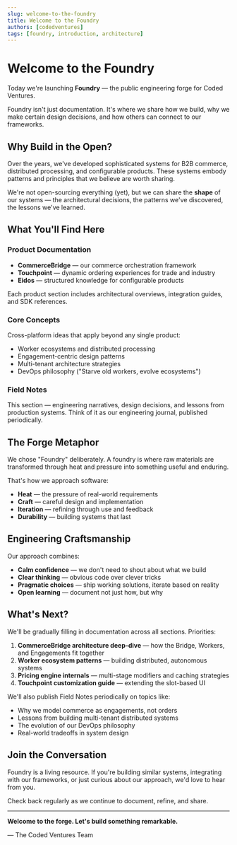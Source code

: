 ```yaml
---
slug: welcome-to-the-foundry
title: Welcome to the Foundry
authors: [codedventures]
tags: [foundry, introduction, architecture]
---
```


# Welcome to the Foundry

Today we're launching **Foundry** — the public engineering forge for Coded Ventures.

Foundry isn't just documentation. It's where we share how we build, why we make certain design decisions, and how others can connect to our frameworks.

<!-- truncate -->

## Why Build in the Open?

Over the years, we've developed sophisticated systems for B2B commerce, distributed processing, and configurable products. These systems embody patterns and principles that we believe are worth sharing.

We're not open-sourcing everything (yet), but we can share the **shape** of our systems — the architectural decisions, the patterns we've discovered, the lessons we've learned.

## What You'll Find Here

### Product Documentation

- **CommerceBridge** — our commerce orchestration framework
- **Touchpoint** — dynamic ordering experiences for trade and industry
- **Eidos** — structured knowledge for configurable products

Each product section includes architectural overviews, integration guides, and SDK references.

### Core Concepts

Cross-platform ideas that apply beyond any single product:

- Worker ecosystems and distributed processing
- Engagement-centric design patterns
- Multi-tenant architecture strategies
- DevOps philosophy ("Starve old workers, evolve ecosystems")

### Field Notes

This section — engineering narratives, design decisions, and lessons from production systems. Think of it as our engineering journal, published periodically.

## The Forge Metaphor

We chose "Foundry" deliberately. A foundry is where raw materials are transformed through heat and pressure into something useful and enduring.

That's how we approach software:

- **Heat** — the pressure of real-world requirements
- **Craft** — careful design and implementation
- **Iteration** — refining through use and feedback
- **Durability** — building systems that last

## Engineering Craftsmanship

Our approach combines:

- **Calm confidence** — we don't need to shout about what we build
- **Clear thinking** — obvious code over clever tricks
- **Pragmatic choices** — ship working solutions, iterate based on reality
- **Open learning** — document not just how, but why

## What's Next?

We'll be gradually filling in documentation across all sections. Priorities:

1. **CommerceBridge architecture deep-dive** — how the Bridge, Workers, and Engagements fit together
2. **Worker ecosystem patterns** — building distributed, autonomous systems
3. **Pricing engine internals** — multi-stage modifiers and caching strategies
4. **Touchpoint customization guide** — extending the slot-based UI

We'll also publish Field Notes periodically on topics like:

- Why we model commerce as engagements, not orders
- Lessons from building multi-tenant distributed systems
- The evolution of our DevOps philosophy
- Real-world tradeoffs in system design

## Join the Conversation

Foundry is a living resource. If you're building similar systems, integrating with our frameworks, or just curious about our approach, we'd love to hear from you.

Check back regularly as we continue to document, refine, and share.

---

**Welcome to the forge. Let's build something remarkable.**

— The Coded Ventures Team

